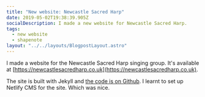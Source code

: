 ```yaml
---
title: "New website: Newcastle Sacred Harp"
date: 2019-05-02T19:38:39.905Z
socialDescription: I made a new website for Newcastle Sacred Harp.
tags:
  - new website
  - shapenote
layout: "../../layouts/BlogpostLayout.astro"
---
```


I made a website for the Newcastle Sacred Harp singing group. It's available at [https://newcastlesacredharp.co.uk](https://newcastlesacredharp.co.uk).

The site is built with Jekyll and [the code is on Github](https://github.com/newcastle-shapenote/newcastle-shapenote-website). I learnt to set up Netlify CMS for the site. Which was nice.
